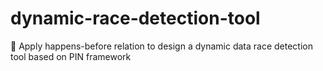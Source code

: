 # dynamic-race-detection-tool

	Apply happens-before relation to design a dynamic data race detection tool based on PIN framework
